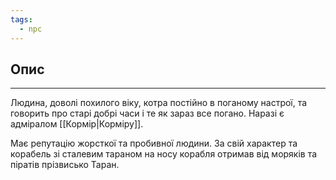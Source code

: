 ```yaml
---
tags:
  - npc
---
```

## Опис
---
Людина, доволі похилого віку, котра постійно в поганому настрої, та говорить про старі добрі часи і те як зараз все погано. Наразі є адміралом [[Кормір|Корміру]].  

Має репутацію жорсткої та пробивної людини. За свій характер та корабель зі сталевим тараном на носу корабля отримав від моряків та піратів прізвисько Таран.  